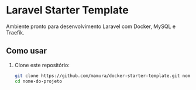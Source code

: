 # Laravel Starter Template 

Ambiente pronto para desenvolvimento Laravel com Docker, MySQL e Traefik.

## Como usar

1. Clone este repositório:
   ```bash
   git clone https://github.com/mamura/docker-starter-template.git nome-do-projeto
   cd nome-do-projeto
   ```
